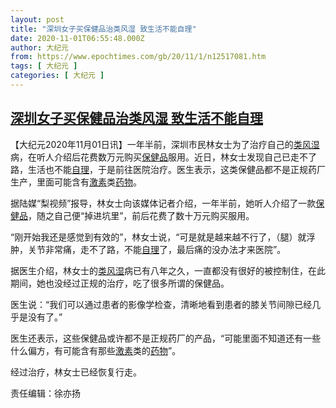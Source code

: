```yaml
---
layout: post
title: "深圳女子买保健品治类风湿 致生活不能自理"
date: 2020-11-01T06:55:48.000Z
author: 大纪元
from: https://www.epochtimes.com/gb/20/11/1/n12517081.htm
tags: [ 大纪元 ]
categories: [ 大纪元 ]
---
```

<!--1604213748000-->
[深圳女子买保健品治类风湿 致生活不能自理](https://www.epochtimes.com/gb/20/11/1/n12517081.htm)
------

<div>
<p>【大纪元2020年11月01日讯】一年半前，深圳市民林女士为了治疗自己的<a href="https://www.epochtimes.com/gb/tag/%E7%B1%BB%E9%A3%8E%E6%B9%BF.html">类风湿</a>病，在听人介绍后花费数万元购买<a href="https://www.epochtimes.com/gb/tag/%E4%BF%9D%E5%81%A5%E5%93%81.html">保健品</a>服用。近日，林女士发现自己已走不了路，生活也不能<a href="https://www.epochtimes.com/gb/tag/%E8%87%AA%E7%90%86.html">自理</a>，于是前往医院治疗。医生表示，这类保健品都不是正规药厂生产，里面可能含有<a href="https://www.epochtimes.com/gb/tag/%E6%BF%80%E7%B4%A0.html">激素</a>类<a href="https://www.epochtimes.com/gb/tag/%E8%8D%AF%E7%89%A9.html">药物</a>。</p><p>据陆媒“梨视频”报导，林女士向该媒体记者介绍，一年半前，她听人介绍了一款<a href="https://www.epochtimes.com/gb/tag/%E4%BF%9D%E5%81%A5%E5%93%81.html">保健品</a>，随之自己便“掉进坑里”，前后花费了数十万元购买服用。</p><p>“刚开始我还是感觉到有效的”，林女士说，“可是就是越来越不行了，（腿）就浮肿，关节非常痛，走不了路，不能<a href="https://www.epochtimes.com/gb/tag/%E8%87%AA%E7%90%86.html">自理</a>了，最后痛的没办法才来医院”。</p><p>据医生介绍，林女士的<a href="https://www.epochtimes.com/gb/tag/%E7%B1%BB%E9%A3%8E%E6%B9%BF.html">类风湿</a>病已有八年之久，一直都没有很好的被控制住，在此期间，她也没经过正规的治疗，吃了很多所谓的保健品。</p><p>医生说：“我们可以通过患者的影像学检查，清晰地看到患者的膝关节间隙已经几乎是没有了。”</p><p>医生还表示，这些保健品或许都不是正规药厂的产品，“可能里面不知道还有一些什么偏方，有可能含有那些<a href="https://www.epochtimes.com/gb/tag/%E6%BF%80%E7%B4%A0.html">激素</a>类的<a href="https://www.epochtimes.com/gb/tag/%E8%8D%AF%E7%89%A9.html">药物</a>”。</p><p>经过治疗，林女士已经恢复行走。</p><p>责任编辑：徐亦扬</p>
</div>
